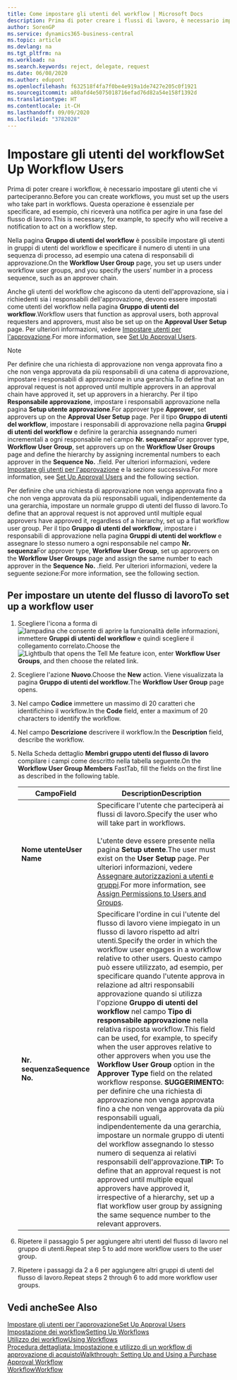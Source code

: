 ```yaml
---
title: Come impostare gli utenti del workflow | Microsoft Docs
description: Prima di poter creare i flussi di lavoro, è necessario impostare gli utenti che parteciperanno ai flussi di lavoro. Questa operazione è essenziale per specificare, ad esempio, chi riceverà una notifica per agire in una fase del flusso di lavoro.
author: SorenGP
ms.service: dynamics365-business-central
ms.topic: article
ms.devlang: na
ms.tgt_pltfrm: na
ms.workload: na
ms.search.keywords: reject, delegate, request
ms.date: 06/08/2020
ms.author: edupont
ms.openlocfilehash: f632518f4fa7f0be4e919a1de7427e205c0f1921
ms.sourcegitcommit: a80afd4e5075018716efad76d82a54e158f1392d
ms.translationtype: HT
ms.contentlocale: it-CH
ms.lasthandoff: 09/09/2020
ms.locfileid: "3782028"
---
```

# <a name="set-up-workflow-users"></a><span data-ttu-id="6558c-104">Impostare gli utenti del workflow</span><span class="sxs-lookup"><span data-stu-id="6558c-104">Set Up Workflow Users</span></span>

<span data-ttu-id="6558c-105">Prima di poter creare i workflow, è necessario impostare gli utenti che vi parteciperanno.</span><span class="sxs-lookup"><span data-stu-id="6558c-105">Before you can create workflows, you must set up the users who take part in workflows.</span></span> <span data-ttu-id="6558c-106">Questa operazione è essenziale per specificare, ad esempio, chi riceverà una notifica per agire in una fase del flusso di lavoro.</span><span class="sxs-lookup"><span data-stu-id="6558c-106">This is necessary, for example, to specify who will receive a notification to act on a workflow step.</span></span>  

<span data-ttu-id="6558c-107">Nella pagina **Gruppo di utenti del workflow** è possibile impostare gli utenti in gruppi di utenti del workflow e specificare il numero di utenti in una sequenza di processo, ad esempio una catena di responsabili di approvazione.</span><span class="sxs-lookup"><span data-stu-id="6558c-107">On the **Workflow User Group** page, you set up users under workflow user groups, and you specify the users’ number in a process sequence, such as an approver chain.</span></span>  

<span data-ttu-id="6558c-108">Anche gli utenti del workflow che agiscono da utenti dell'approvazione, sia i richiedenti sia i responsabili dell'approvazione, devono essere impostati come utenti del workflow nella pagina **Gruppo di utenti del workflow**.</span><span class="sxs-lookup"><span data-stu-id="6558c-108">Workflow users that function as approval users, both approval requesters and approvers, must also be set up on the **Approval User Setup** page.</span></span> <span data-ttu-id="6558c-109">Per ulteriori informazioni, vedere [Impostare utenti per l'approvazione](across-how-to-set-up-approval-users.md).</span><span class="sxs-lookup"><span data-stu-id="6558c-109">For more information, see [Set Up Approval Users](across-how-to-set-up-approval-users.md).</span></span>  

> [!NOTE]  
> <span data-ttu-id="6558c-110">Per definire che una richiesta di approvazione non venga approvata fino a che non venga approvata da più responsabili di una catena di approvazione, impostare i responsabili di approvazione in una gerarchia.</span><span class="sxs-lookup"><span data-stu-id="6558c-110">To define that an approval request is not approved until multiple approvers in an approval chain have approved it, set up approvers in a hierarchy.</span></span> <span data-ttu-id="6558c-111">Per il tipo **Responsabile approvazione**, impostare i responsabili approvazione nella pagina **Setup utente approvazione**.</span><span class="sxs-lookup"><span data-stu-id="6558c-111">For approver type **Approver**, set approvers up on the **Approval User Setup** page.</span></span> <span data-ttu-id="6558c-112">Per il tipo **Gruppo di utenti del workflow**, impostare i responsabili di approvazione nella pagina **Gruppi di utenti del workflow** e definire la gerarchia assegnando numeri incrementali a ogni responsabile nel campo **Nr. sequenza**</span><span class="sxs-lookup"><span data-stu-id="6558c-112">For approver type, **Workflow User Group**, set approvers up on the **Workflow User Groups** page and define the hierarchy by assigning incremental numbers to each approver in the **Sequence No.**</span></span> <span data-ttu-id="6558c-113">.</span><span class="sxs-lookup"><span data-stu-id="6558c-113">field.</span></span> <span data-ttu-id="6558c-114">Per ulteriori informazioni, vedere [Impostare gli utenti per l'approvazione](across-how-to-set-up-approval-users.md) e la sezione successiva.</span><span class="sxs-lookup"><span data-stu-id="6558c-114">For more information, see [Set Up Approval Users](across-how-to-set-up-approval-users.md) and the following section.</span></span>  
>
> <span data-ttu-id="6558c-115">Per definire che una richiesta di approvazione non venga approvata fino a che non venga approvata da più responsabili uguali, indipendentemente da una gerarchia, impostare un normale gruppo di utenti del flusso di lavoro.</span><span class="sxs-lookup"><span data-stu-id="6558c-115">To define that an approval request is not approved until multiple equal approvers have approved it, regardless of a hierarchy, set up a flat workflow user group.</span></span> <span data-ttu-id="6558c-116">Per il tipo **Gruppo di utenti del workflow**, impostare i responsabili di approvazione nella pagina **Gruppi di utenti del workflow** e assegnare lo stesso numero a ogni responsabile nel campo **Nr. sequenza**</span><span class="sxs-lookup"><span data-stu-id="6558c-116">For approver type, **Workflow User Group**, set up approvers on the **Workflow User Groups** page and assign the same number to each approver in the **Sequence No.**</span></span> <span data-ttu-id="6558c-117">.</span><span class="sxs-lookup"><span data-stu-id="6558c-117">field.</span></span> <span data-ttu-id="6558c-118">Per ulteriori informazioni, vedere la seguente sezione:</span><span class="sxs-lookup"><span data-stu-id="6558c-118">For more information, see the following section.</span></span>  

## <a name="to-set-up-a-workflow-user"></a><span data-ttu-id="6558c-119">Per impostare un utente del flusso di lavoro</span><span class="sxs-lookup"><span data-stu-id="6558c-119">To set up a workflow user</span></span>

1. <span data-ttu-id="6558c-120">Scegliere l'icona a forma di ![lampadina che consente di aprire la funzionalità delle informazioni](media/ui-search/search_small.png "Informazioni sull'operazione che si desidera eseguire"), immettere **Gruppi di utenti del workflow** e quindi scegliere il collegamento correlato.</span><span class="sxs-lookup"><span data-stu-id="6558c-120">Choose the ![Lightbulb that opens the Tell Me feature](media/ui-search/search_small.png "Tell me what you want to do") icon, enter **Workflow User Groups**, and then choose the related link.</span></span>  
2. <span data-ttu-id="6558c-121">Scegliere l'azione **Nuovo**.</span><span class="sxs-lookup"><span data-stu-id="6558c-121">Choose the **New** action.</span></span> <span data-ttu-id="6558c-122">Viene visualizzata la pagina **Gruppo di utenti del workflow**.</span><span class="sxs-lookup"><span data-stu-id="6558c-122">The **Workflow User Group** page opens.</span></span>  
3. <span data-ttu-id="6558c-123">Nel campo **Codice** immettere un massimo di 20 caratteri che identifichino il workflow.</span><span class="sxs-lookup"><span data-stu-id="6558c-123">In the **Code** field, enter a maximum of 20 characters to identify the workflow.</span></span>  
4. <span data-ttu-id="6558c-124">Nel campo  **Descrizione** descrivere il workflow.</span><span class="sxs-lookup"><span data-stu-id="6558c-124">In the **Description** field, describe the workflow.</span></span>  
5. <span data-ttu-id="6558c-125">Nella Scheda dettaglio **Membri gruppo utenti del flusso di lavoro** compilare i campi come descritto nella tabella seguente.</span><span class="sxs-lookup"><span data-stu-id="6558c-125">On the **Workflow User Group Members** FastTab, fill the fields on the first line as described in the following table.</span></span>  

    |<span data-ttu-id="6558c-126">Campo</span><span class="sxs-lookup"><span data-stu-id="6558c-126">Field</span></span>|<span data-ttu-id="6558c-127">Description</span><span class="sxs-lookup"><span data-stu-id="6558c-127">Description</span></span>|  
    |---------------------------------|---------------------------------------|  
    |<span data-ttu-id="6558c-128">**Nome utente**</span><span class="sxs-lookup"><span data-stu-id="6558c-128">**User Name**</span></span>|<span data-ttu-id="6558c-129">Specificare l'utente che parteciperà ai flussi di lavoro.</span><span class="sxs-lookup"><span data-stu-id="6558c-129">Specify the user who will take part in workflows.</span></span><br /><br /> <span data-ttu-id="6558c-130">L'utente deve essere presente nella pagina **Setup utente**.</span><span class="sxs-lookup"><span data-stu-id="6558c-130">The user must exist on the **User Setup** page.</span></span> <span data-ttu-id="6558c-131">Per ulteriori informazioni, vedere [Assegnare autorizzazioni a utenti e gruppi](ui-define-granular-permissions.md).</span><span class="sxs-lookup"><span data-stu-id="6558c-131">For more information, see [Assign Permissions to Users and Groups](ui-define-granular-permissions.md).</span></span>|  
    |<span data-ttu-id="6558c-132">**Nr. sequenza**</span><span class="sxs-lookup"><span data-stu-id="6558c-132">**Sequence No.**</span></span>|<span data-ttu-id="6558c-133">Specificare l'ordine in cui l'utente del flusso di lavoro viene impiegato in un flusso di lavoro rispetto ad altri utenti.</span><span class="sxs-lookup"><span data-stu-id="6558c-133">Specify the order in which the workflow user engages in a workflow relative to other users.</span></span> <span data-ttu-id="6558c-134">Questo campo può essere utilizzato, ad esempio, per specificare quando l'utente approva in relazione ad altri responsabili approvazione quando si utilizza l'opzione **Gruppo di utenti del workflow** nel campo **Tipo di responsabile approvazione** nella relativa risposta workflow.</span><span class="sxs-lookup"><span data-stu-id="6558c-134">This field can be used, for example, to specify when the user approves relative to other approvers when you use the **Workflow User Group** option in the **Approver Type** field on the related workflow response.</span></span> <span data-ttu-id="6558c-135">**SUGGERIMENTO:** per definire che una richiesta di approvazione non venga approvata fino a che non venga approvata da più responsabili uguali, indipendentemente da una gerarchia, impostare un normale gruppo di utenti del workflow assegnando lo stesso numero di sequenza ai relativi responsabili dell'approvazione.</span><span class="sxs-lookup"><span data-stu-id="6558c-135">**TIP:**  To define that an approval request is not approved until multiple equal approvers have approved it, irrespective of a hierarchy, set up a flat workflow user group by assigning the same sequence number to the relevant approvers.</span></span>|  
6. <span data-ttu-id="6558c-136">Ripetere il passaggio 5 per aggiungere altri utenti del flusso di lavoro nel gruppo di utenti.</span><span class="sxs-lookup"><span data-stu-id="6558c-136">Repeat step 5 to add more workflow users to the user group.</span></span>  
7. <span data-ttu-id="6558c-137">Ripetere i passaggi da 2 a 6 per aggiungere altri gruppi di utenti del flusso di lavoro.</span><span class="sxs-lookup"><span data-stu-id="6558c-137">Repeat steps 2 through 6 to add more workflow user groups.</span></span>  

## <a name="see-also"></a><span data-ttu-id="6558c-138">Vedi anche</span><span class="sxs-lookup"><span data-stu-id="6558c-138">See Also</span></span>

[<span data-ttu-id="6558c-139">Impostare gli utenti per l'approvazione</span><span class="sxs-lookup"><span data-stu-id="6558c-139">Set Up Approval Users</span></span>](across-how-to-set-up-approval-users.md)  
[<span data-ttu-id="6558c-140">Impostazione dei workflow</span><span class="sxs-lookup"><span data-stu-id="6558c-140">Setting Up Workflows</span></span>](across-set-up-workflows.md)  
[<span data-ttu-id="6558c-141">Utilizzo dei workflow</span><span class="sxs-lookup"><span data-stu-id="6558c-141">Using Workflows</span></span>](across-use-workflows.md)  
[<span data-ttu-id="6558c-142">Procedura dettagliata: Impostazione e utilizzo di un workflow di approvazione di acquisto</span><span class="sxs-lookup"><span data-stu-id="6558c-142">Walkthrough: Setting Up and Using a Purchase Approval Workflow</span></span>](walkthrough-setting-up-and-using-a-purchase-approval-workflow.md)  
[<span data-ttu-id="6558c-143">Workflow</span><span class="sxs-lookup"><span data-stu-id="6558c-143">Workflow</span></span>](across-workflow.md)  

